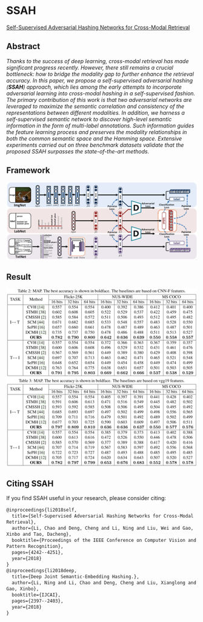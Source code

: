 # SSAH
[Self-Supervised Adversarial Hashing Networks for Cross-Modal Retrieval](http://openaccess.thecvf.com/content_cvpr_2018/papers/Li_Self-Supervised_Adversarial_Hashing_CVPR_2018_paper.pdf)

## Abstract
*Thanks to the success of deep learning, cross-modal retrieval has made significant progress recently. However, there still remains a crucial bottleneck: how to bridge the modality gap to further enhance the retrieval accuracy. In this paper, we propose a self-supervised adversarial hashing (***SSAH***) approach, which lies among the early attempts to incorporate adversarial learning into cross-modal hashing in a self-supervised fashion. The primary contribution of this work is that two adversarial networks are leveraged to maximize the semantic correlation and consistency of the representations between different modalities. In addition, we harness a self-supervised semantic network to discover high-level semantic information in the form of multi-label annotations. Such information guides the feature learning process and preserves the modality relationships in both the common semantic space and the Hamming space. Extensive experiments carried out on three benchmark datasets validate that the proposed SSAH surpasses the state-of-the-art methods.*

## Framework
![SSAH](SSAH.png)

## Result
<img src="fig/map_.png" width="600"/>

## Citing SSAH
If you find SSAH useful in your research, please consider citing:
```
@inproceedings{li2018self,
  title={Self-Supervised Adversarial Hashing Networks for Cross-Modal Retrieval},
  author={Li, Chao and Deng, Cheng and Li, Ning and Liu, Wei and Gao, Xinbo and Tao, Dacheng},
  booktitle={Proceedings of the IEEE Conference on Computer Vision and Pattern Recognition},
  pages={4242--4251},
  year={2018}
}
@inproceedings{li2018deep,
  title={Deep Joint Semantic-Embedding Hashing.},
  author={Li, Ning and Li, Chao and Deng, Cheng and Liu, Xianglong and Gao, Xinbo},
  booktitle={IJCAI},
  pages={2397--2403},
  year={2018}
}
```
